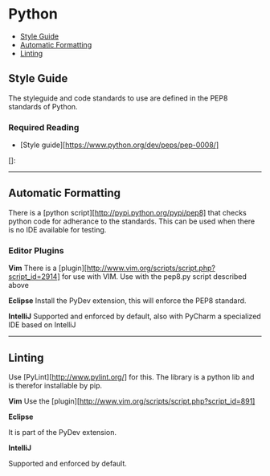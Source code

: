 # Python

 - [Style Guide](#style-guide)
 - [Automatic Formatting](#automatic-formatting)
 - [Linting](#linting)

## Style Guide
The styleguide and code standards to use are defined in the PEP8 standards of Python.


### Required Reading

 - [Style guide][https://www.python.org/dev/peps/pep-0008/]

[]: 

- - -

## Automatic Formatting

There is a [python script][http://pypi.python.org/pypi/pep8] that checks python code for adherance to the standards. This can be used when there is 
no IDE available for testing.  

### Editor Plugins

**Vim**
There is a [plugin][http://www.vim.org/scripts/script.php?script_id=2914] for use with VIM. Use with the pep8.py script described above 


**Eclipse**
Install the PyDev extension, this will enforce the PEP8 standard. 


**IntelliJ**
Supported and enforced by default, also with PyCharm a specialized IDE based on IntelliJ


- - -

## Linting

Use [PyLint][http://www.pylint.org/] for this. The library is a python lib and is therefor installable by pip. 

**Vim**
Use the [plugin][http://www.vim.org/scripts/script.php?script_id=891] 



**Eclipse**

It is part of the PyDev extension. 

**IntelliJ**

Supported and enforced by default. 
